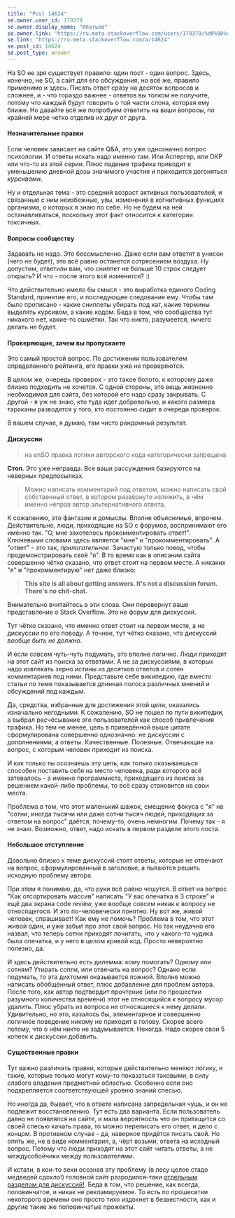 ```yaml
---
title: "Post 14624"
se.owner.user_id: 179379
se.owner.display_name: "Ипатьев"
se.owner.link: "https://ru.meta.stackoverflow.com/users/179379/%d0%98%d0%bf%d0%b0%d1%82%d1%8c%d0%b5%d0%b2"
se.link: "https://ru.meta.stackoverflow.com/a/14624"
se.post_id: 14624
se.post_type: answer
---
```

<p>На SO не зря существует правило: один пост - один вопрос. Здесь, конечно, не SO, а сайт для его обсуждения, но всё же, правило применимо и здесь. Писать ответ сразу на десяток вопросов и сложнее, и - что гораздо важнее - ответов вы толком не получите, потому что каждый будут говорить о той части слона, которая ему ближе. Но давайте всё же попробуем ответить на ваши вопросы, по крайней мере четко отделив их друг от друга.</p>
<h4>Незначительные правки</h4>
<p>Если человек зависает на сайте Q&amp;A, это уже однозначно вопрос психологии. И ответы искать надо именно там. Или Аспергер, или ОКР или что-то из этой серии.
Плюс падение трафика приводит к уменьшению дневной дозы значимого участия и приходится догоняться <em>курсивами</em>.</p>
<p>Ну и отдельная тема - это средний возраст активных пользователей, и связанные с ним неизбежные, увы, изменения в когнитивных функциях организма, о которых я знаю по себе. Но не будем на ней останавливаться, поскольку этот факт относится к категории токсичных.</p>
<h4>Вопросы сообществу</h4>
<p>Задавать не надо. Это бессмысленно. Даже если вам ответят в унисон (чего не будет), это всё равно останется сотрясением воздуха. Ну допустим, ответили вам, что сниппет не больше 10 строк следует открыть? И что - после этого всё изменится? :)</p>
<p>Что действительно имело бы смысл - это выработка единого Coding Standard, принятие его, и последующее следование ему. Чтобы там было прописано - какие сниппеты убирать под кат, какие термины выделять курсивом, а какие кодом.
Беда в том, что сообщества тут никакого нет, какие-то ошмётки. Так что никто, разумеется, ничего делать не будет.</p>
<h4>Проверяющие, зачем вы пропускаете</h4>
<p>Это самый простой вопрос. По достижении пользователем определенного рейтинга, его правки уже не проверяются.</p>
<p>В целом же, очередь проверок - это такое болото, к которому даже близко подходить не хочется. С одной стороны, это вещь жизненно необходимая для сайта, без которой его надо сразу закрывать. С другой - я уж не знаю, кто туда идет добровольно, и какого размера тараканы разводятся у того, кто постоянно сидит в очереди проверок.</p>
<p>В вашем случае, я думаю, там чисто рандомный результат.</p>
<h4>Дискуссии</h4>
<blockquote>
<p>на enSO правка логики авторского кода категорически запрещена</p>
</blockquote>
<p><strong>Стоп</strong>. Это уже неправда. Все ваши рассуждения базируются на неверных предпосылках.</p>
<blockquote>
<p>Можно написать комментарий под ответом, можно написать свой собственный ответ, в котором развёрнуто изложить, в чём именно неправ автор альтернативного ответа,</p>
</blockquote>
<p>К сожалению, это фантазии и домыслы. Вполне объяснимые, впрочем. Действительно, люди, приходящие на SO с форумов, воспринимают его именно так. &quot;О, мне захотелось прокомментировать ответ!&quot;. Ключевыми словами здесь является &quot;мне&quot; и &quot;прокомментировать&quot;. А &quot;ответ&quot; - это так, <em>прилагательное</em>. Зачастую только повод, чтобы продемонстрировать своё &quot;я&quot;. В то время как в описании сайта совершенно чётко сказано, что ответ стоит на первом месте. А никаких &quot;я&quot; и &quot;прокомментирую&quot; нет даже близко:</p>
<blockquote>
<p><strong>This site is all about getting answers. It's not a discussion forum. There's no chit-chat.</strong></p>
</blockquote>
<p>Внимательно вчитайтесь в эти слова. Они перевернут ваше представление о Stack Overflow. Это не форум для дискуссий.</p>
<p>Тут чётко сказано, что именно ответ стоит на первом месте, а не дискуссии по его поводу. А точнее, тут чётко сказано, что дискуссий <em>вообще быть не должно</em>.</p>
<p>И если совсем чуть-чуть подумать, это вполне логично. Люди приходят на этот сайт из поиска за ответами. А не за дискуссиями, в которых надо извлекать зерно истины из десятков ответов и сотен комментариев под ними. Представьте себе википедию, где вместо статьи по теме показывается длинная полоса различных мнений и обсуждений под каждым.</p>
<p>Да, средства, избранные для достижения этой цели, оказались изначально негодными. К сожалению, SO не пошел по пути википедии, а выбрал  расчёсывание эго пользователей как способ привлечения трафика. Но тем не менее, цель в приведённой выше цитате сформулирована совершенно однозначно: не дискуссии с дополнениями, а ответы. Качественные. Полезные. Отвечающие на вопрос, с которым человек приходит из поиска.</p>
<p>И как только ты осознаешь эту цель, как только оказываешься способен поставить себя на место человека, ради которого всё затевалось - а именно программиста, приходящего из поиска за решением какой-либо проблемы, то всё сразу становится на свои места.</p>
<p>Проблема в том, что этот маленький шажок, смещение фокуса с &quot;я&quot; на &quot;сотни, иногда тысячи или даже сотни тысяч людей, приходящих за ответом на вопрос&quot; даётся, почему-то, очень немногим. Почему так - я не знаю. Возможно, ответ,  надо искать в первом разделе этого поста.</p>
<h4>Небольшое отступление</h4>
<p>Довольно близко к теме дискуссий стоят ответы, которые не отвечают на вопрос, сформулированный в заголовке, а пытаются решить исходную проблему автора.</p>
<p>При этом я понимаю, да, что руки всё равно чешутся. В ответ на вопрос &quot;Как отсортировать массив&quot; написать &quot;У вас опечатка в 3 строке&quot; и ещё два экрана code review, уже вообще совсем никак к вопросу не относящегося. И это по-человечески понятно. Ну вот же, живой человек, спрашивает! Как ему не помочь? Проблема в том, что этот живой <em>один</em>, и уже забыл про этот свой вопрос. Но так неудачно его назвал, что теперь сотни приходят почитать, что у какого-то чудика была опечатка, и у него в целом кривой код. Просто невероятно полезно, да.</p>
<p>И здесь действительно есть дилемма: кому помогать? Одному или сотням? Утирать сопли, или отвечать на вопрос? Однако если подумать, то эта дихтомия оказывается ложной. Вполне можно написать обобщённый ответ, плюс добавление для проблем автора. После того, как автор подтвердит прочтение (или по прошестии разумного количества времени) этот не относящийся к вопросу мусор удалить. Плюс убрать из вопроса не относящиеся к нему делали. Удивительно, но это, казалось бы, элементарное и совершенно логичное поведение никому не приходит в голову. Скорее всего потому, что о нём никто не задумывается. Некогда. Надо скорее свои 5 копеек к дискуссии добавить.</p>
<h4>Существенные правки</h4>
<p>Тут важно различать правки, которые действительно меняют логику, и такие, которые только могут кому-то показаться таковыми, в силу слабого владения предметной областью. Особенно если оно подкрепляется соответствующей уровню знаний спесью.</p>
<p>Но иногда да, бывает, что в ответе написана запредельная чушь, и он не подлежит восстановлению. Тут есть два варианта. Если пользователь давно не появлялся на сайте, и мала вероятность что он притащится со своей спесью качать права, то можно переписать его ответ, и дело с концом. В противном случае - да, наверное придётся писать свой. Но опять же, не в виде комментария, а, чёрт возьми, ответа на исходный вопрос. Потому что люди приходят на этот сайт читать ответы, а не междусобойчики между пользователями.</p>
<p>И кстати, в кои-то веки осознав эту проблему (в лесу целое стадо медведей сдохло!) головной сайт разродился-таки <a href="https://stackoverflow.com/beta/discussions">отдельным разделом  для дискуссий!</a>. Беда в том, что решение, как всегда, половинчатое, и никак не рекламируемое. То есть по прошесвтии некоторого времени оно просто тихо издохнет в безвестности, как и другие такие же половинчатые прожекты.</p>
